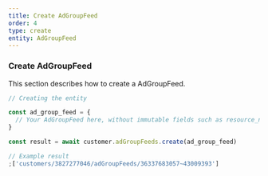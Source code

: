 ```yaml
---
title: Create AdGroupFeed
order: 4
type: create
entity: AdGroupFeed
---
```


### Create AdGroupFeed

This section describes how to create a AdGroupFeed.

```javascript
// Creating the entity

const ad_group_feed = {
  // Your AdGroupFeed here, without immutable fields such as resource_name
}

const result = await customer.adGroupFeeds.create(ad_group_feed)
```

```javascript
// Example result
;['customers/3827277046/adGroupFeeds/36337683057~43009393']
```
